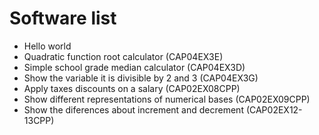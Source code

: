 # Software list

 - Hello world
 - Quadratic function root calculator (CAP04EX3E)
 - Simple school grade median calculator (CAP04EX3D)
 - Show the variable it is divisible by 2 and 3 (CAP04EX3G)
 - Apply taxes discounts on a salary (CAP02EX08CPP)
 - Show different representations of numerical bases (CAP02EX09CPP)
 - Show the diferences about increment and decrement (CAP02EX12-13CPP)